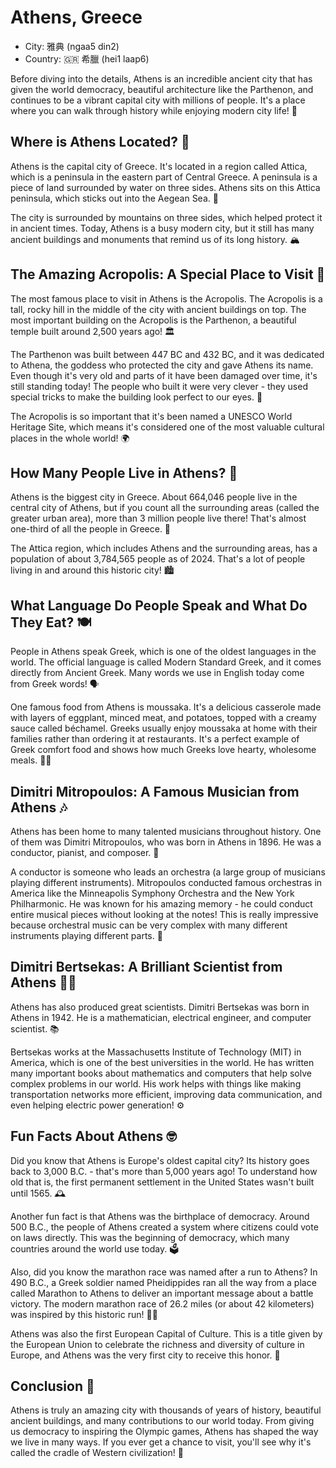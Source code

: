 # Athens, Greece

- City: 雅典 (ngaa5 din2)
- Country: 🇬🇷 希臘 (hei1 laap6)

Before diving into the details, Athens is an incredible ancient city that has given the world democracy, beautiful architecture like the Parthenon, and continues to be a vibrant capital city with millions of people. It's a place where you can walk through history while enjoying modern city life! 🌆

## Where is Athens Located? 📍

Athens is the capital city of Greece. It's located in a region called Attica, which is a peninsula in the eastern part of Central Greece. A peninsula is a piece of land surrounded by water on three sides. Athens sits on this Attica peninsula, which sticks out into the Aegean Sea. 🌊

The city is surrounded by mountains on three sides, which helped protect it in ancient times. Today, Athens is a busy modern city, but it still has many ancient buildings and monuments that remind us of its long history. 🏔️

## The Amazing Acropolis: A Special Place to Visit 🌄

The most famous place to visit in Athens is the Acropolis. The Acropolis is a tall, rocky hill in the middle of the city with ancient buildings on top. The most important building on the Acropolis is the Parthenon, a beautiful temple built around 2,500 years ago! 🏛️

The Parthenon was built between 447 BC and 432 BC, and it was dedicated to Athena, the goddess who protected the city and gave Athens its name. Even though it's very old and parts of it have been damaged over time, it's still standing today! The people who built it were very clever - they used special tricks to make the building look perfect to our eyes. 👀

The Acropolis is so important that it's been named a UNESCO World Heritage Site, which means it's considered one of the most valuable cultural places in the whole world! 🌍

## How Many People Live in Athens? 👫

Athens is the biggest city in Greece. About 664,046 people live in the central city of Athens, but if you count all the surrounding areas (called the greater urban area), more than 3 million people live there! That's almost one-third of all the people in Greece. 👥

The Attica region, which includes Athens and the surrounding areas, has a population of about 3,784,565 people as of 2024. That's a lot of people living in and around this historic city! 🏙️

## What Language Do People Speak and What Do They Eat? 🍽️

People in Athens speak Greek, which is one of the oldest languages in the world. The official language is called Modern Standard Greek, and it comes directly from Ancient Greek. Many words we use in English today come from Greek words! 🗣️

One famous food from Athens is moussaka. It's a delicious casserole made with layers of eggplant, minced meat, and potatoes, topped with a creamy sauce called béchamel. Greeks usually enjoy moussaka at home with their families rather than ordering it at restaurants. It's a perfect example of Greek comfort food and shows how much Greeks love hearty, wholesome meals. 🍆🥘

## Dimitri Mitropoulos: A Famous Musician from Athens 🎶

Athens has been home to many talented musicians throughout history. One of them was Dimitri Mitropoulos, who was born in Athens in 1896. He was a conductor, pianist, and composer. 🎹

A conductor is someone who leads an orchestra (a large group of musicians playing different instruments). Mitropoulos conducted famous orchestras in America like the Minneapolis Symphony Orchestra and the New York Philharmonic. He was known for his amazing memory - he could conduct entire musical pieces without looking at the notes! This is really impressive because orchestral music can be very complex with many different instruments playing different parts. 🎻

## Dimitri Bertsekas: A Brilliant Scientist from Athens 👨‍🔬

Athens has also produced great scientists. Dimitri Bertsekas was born in Athens in 1942. He is a mathematician, electrical engineer, and computer scientist. 📚

Bertsekas works at the Massachusetts Institute of Technology (MIT) in America, which is one of the best universities in the world. He has written many important books about mathematics and computers that help solve complex problems in our world. His work helps with things like making transportation networks more efficient, improving data communication, and even helping electric power generation! ⚙️

## Fun Facts About Athens 🤓

Did you know that Athens is Europe's oldest capital city? Its history goes back to 3,000 B.C. - that's more than 5,000 years ago! To understand how old that is, the first permanent settlement in the United States wasn't built until 1565. 🕰️

Another fun fact is that Athens was the birthplace of democracy. Around 500 B.C., the people of Athens created a system where citizens could vote on laws directly. This was the beginning of democracy, which many countries around the world use today. 🗳️

Also, did you know the marathon race was named after a run to Athens? In 490 B.C., a Greek soldier named Pheidippides ran all the way from a place called Marathon to Athens to deliver an important message about a battle victory. The modern marathon race of 26.2 miles (or about 42 kilometers) was inspired by this historic run! 🏃‍♂️

Athens was also the first European Capital of Culture. This is a title given by the European Union to celebrate the richness and diversity of culture in Europe, and Athens was the very first city to receive this honor. 🎨

## Conclusion 🎉

Athens is truly an amazing city with thousands of years of history, beautiful ancient buildings, and many contributions to our world today. From giving us democracy to inspiring the Olympic games, Athens has shaped the way we live in many ways. If you ever get a chance to visit, you'll see why it's called the cradle of Western civilization! 🌟